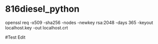 # 816diesel_python

openssl req -x509 -sha256 -nodes -newkey rsa:2048 -days 365 -keyout localhost.key -out localhost.crt

#Test Edit
